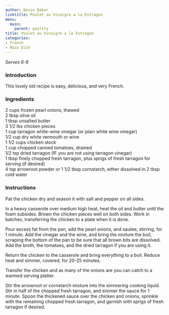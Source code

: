 ```yaml
---
author: Kevin Baker
linktitle: Poulet au Vinaigre a la Estragon
menu:
  main:
    parent: poultry
title: Poulet au Vinaigre a la Estragon
categories:
- French
- Main Dish
---
```

*Serves 6-8*

### Introduction

This lovely old recipe is easy, delicious, and very French.

### Ingredients

<div class="ingredient-list">

2 cups frozen pearl onions, thawed  
2 tbsp olive oil  
1 tbsp unsalted butter   
3 1/2 lbs chicken pieces  
1 cup tarragon white-wine vinegar (or plain white wine vinegar)  
1/2 cup dry white vermouth or wine  
1 1/2 cups chicken stock  
1 cup chopped canned tomatoes, drained  
1/2 tsp dried tarragon (IF you are not using tarragon vinegar)  
1 tbsp finely chopped fresh tarragon, plus sprigs of fresh tarragon for serving (if desired)  
4 tsp arrowroot powder or 1 1/2 tbsp cornstarch, either dissolved in 2 tbsp cold water  

</div>

### Instructions

Pat the chicken dry and season it with salt and pepper on all sides.

In a heavy casserole over medium high heat, heat the oil and butter until the foam subsides. Brown the chicken pieces well on both sides. Work in batches, transferring the chicken to a plate when it is done.

Pour excess fat from the pan, add the pearl onions, and sautee, stirring, for 1 minute. Add the vinegar and the wine, and bring the mixture the boil, scraping the bottom of the pan to be sure that all brown bits are dissolved. Add the broth, the tomatoes, and the dried tarragon if you are using it. 

Return the chicken to the casserole and bring everything to a boil. Reduce heat and simmer, covered, for 20-25 minutes.

Transfer the chicken and as many of the onions are you can catch to a warmed serving platter. 

Stir the arrowroot or cornstarch mixture into the simmering cooking liquid. Stir in half of the chopped fresh tarragon, and simmer the sauce for 1 minute. Spoon the thickened sauce over the chicken and onions, sprinkle with the remaining chopped fresh tarragon, and garnish with sprigs of fresh tarragon if desired.